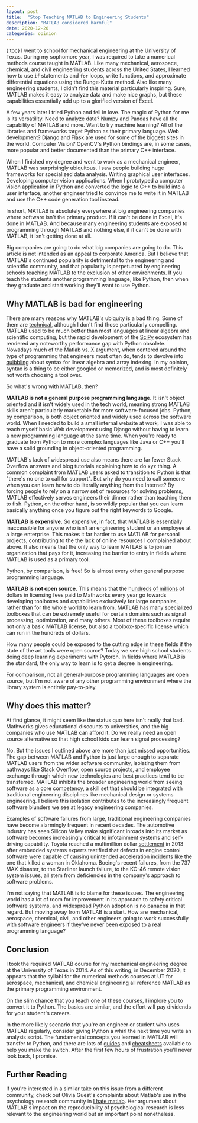 ```yaml
---
layout: post
title:  "Stop Teaching MATLAB to Engineering Students"
description: "MATLAB considered harmful"
date: 2020-12-20
categories: opinion
---
```


{:toc}
I went to school for mechanical engineering at the University of Texas. During my sophomore year, I was required to take a numerical methods course taught in MATLAB. Like many mechanical, aerospace, chemical, and civil engineering students across the United States, I learned how to use `if` statements and `for` loops, write functions, and approximate differential equations using the Runge-Kutta method. Also like many engineering students, I didn't find this material particularly inspiring. Sure, MATLAB makes it easy to analyze data and make nice graphs, but these capabilities essentially add up to a glorified version of Excel.

A few years later I tried Python and fell in love. The magic of Python for me is its versatility. Need to analyze data? Numpy and Pandas have all the capability of MATLAB and more. Want to try machine learning? All of the libraries and frameworks target Python as their primary language. Web development? Django and Flask are used for some of the biggest sites in the world. Computer Vision? OpenCV's Python bindings are, in some cases, more popular and better documented than the primary C++ interface.

When I finished my degree and went to work as a mechanical engineer, MATLAB was surprisingly ubiquitous. I saw people building huge frameworks for specialized data analysis. Writing graphical user interfaces. Developing computer vision applications. When I prototyped a computer vision application in Python and converted the logic to C++ to build into a user interface, another engineer tried to convince me to write it in MATLAB and use the C++ code generation tool instead.

In short, MATLAB is absolutely everywhere at big engineering companies where software isn't the primary product. If it can't be done in Excel, it's done in MATLAB. And because many engineering students are exposed to programming through MATLAB and nothing else, if it can't be done with MATLAB, it isn't getting done at all.

Big companies are going to do what big companies are going to do. This article is not intended as an appeal to corporate America. But I believe that MATLAB's continued popularity is detrimental to the engineering and scientific community, and that popularity is perpetuated by engineering schools teaching MATLAB to the exclusion of other environments. If you teach the students another programming language, like Python, then when they graduate and start working they'll want to use Python.

## Why MATLAB is bad for engineering

There are many reasons why MATLAB's ubiquity is a bad thing. Some of them are [technical](https://tobydriscoll.net/blog/matlab-vs.-julia-vs.-python/), although I don't find those particularly compelling. MATLAB used to be much better than most languages at linear algebra and scientific computing, but the rapid development of the [SciPy] ecosystem has rendered any noteworthy performance gap with Python obsolete. Nowadays much of the Matlab vs. X argument, when centered around the type of programming that engineers most often do, tends to devolve into [quibbling] about syntax for linear algebra and array indexing. In my opinion, syntax is a thing to be either googled or memorized, and is most definitely not worth choosing a tool over.

So what's wrong with MATLAB, then?

**MATLAB is not a general purpose programming language.** It isn't object oriented and it isn't widely used in the tech world, meaning strong MATLAB  skills aren't particularly marketable for more software-focused jobs. Python, by comparison, is both object oriented and widely used across the software world. When I needed to build a small internal website at work, I was able to teach myself basic Web development using Django without having to learn a new programming language at the same time. When you're ready to graduate from Python to more complex languages like Java or C++ you'll have a solid grounding in object-oriented programming.

MATLAB's lack of widespread use also means there are far fewer Stack Overflow answers and blog tutorials explaining how to do xyz thing. A common complaint from MATLAB users asked to transition to Python is that "there's no one to call for support". But why do you need to call someone when you can learn how to do literally anything from the Internet? By forcing people to rely on a narrow set of resources for solving problems, MATLAB effectively serves engineers their dinner rather than teaching them to fish. Python, on the other hand, is so wildly popular that you can learn basically anything once you figure out the right keywords to Google.

**MATLAB is expensive.** So expensive, in fact, that MATLAB is essentially inaccessible for anyone who isn't an engineering student or an employee at a large enterprise. This makes it far harder to use MATLAB for personal projects, contributing to the the lack of online resources I complained about above. It also means that the only way to learn MATLAB is to join an organization that pays for it, increasing the barrier to entry in fields where MATLAB is used as a primary tool.

Python, by comparison, is free! So is almost every other general purpose programming language.

**MATLAB is not open source.** This means that the [hundreds of millions] of dollars in licensing fees paid to Mathworks every year go towards developing toolboxes and capabilities exclusively for large companies, rather than for the whole world to learn from. MATLAB has many specialized toolboxes that can be extremely useful for certain domains such as signal processing, optimization, and many others. Most of these toolboxes require not only a basic MATLAB license, but also a toolbox-specific license which can run in the hundreds of dollars.

How many people could be exposed to the cutting edge in these fields if the state of the art tools were open source? Today we see high school students doing deep learning experiments with Pytorch. In fields where MATLAB is the standard, the only way to learn is to get a degree in engineering.

For comparison, not all general-purpose programming languages are open source, but I'm not aware of any other programming environment where the library system is entirely pay-to-play.

## Why does this matter?

At first glance, it might seem like the status quo here isn't really that bad. Mathworks gives educational discounts to universities, and the big companies who use MATLAB can afford it. Do we really need an open source alternative so that high school kids can learn signal processing?

No. But the issues I outlined above are more than just missed opportunities. The gap between MATLAB and Python is just large enough to separate MATLAB users from the wider software community, isolating them from pathways like Stack Overflow, open source projects, and employee exchange through which new technologies and best practices tend to be transferred. MATLAB inhibits the broader engineering world from seeing software as a core competency, a skill set that should be integrated with traditional engineering disciplines like mechanical design or systems engineering. I believe this isolation contributes to the increasingly frequent software blunders we see at legacy engineering companies.

Examples of software failures from large, traditional engineering companies have become alarmingly frequent in recent decades. The automotive industry has seen Silicon Valley make significant inroads into its market as software becomes increasingly critical to infotainment systems and self-driving capability. Toyota reached a multimillion dollar [settlement] in 2013 after embedded systems experts testified that defects in engine control software were capable of causing unintended acceleration incidents like the one that killed a woman in Oklahoma. Boeing's recent failures, from the 737 MAX disaster, to the Starliner launch failure, to the KC-46 remote vision system issues, all stem from deficiencies in the company's approach to software problems.

I'm not saying that MATLAB is to blame for these issues. The engineering world has a lot of room for improvement in its approach to safety critical software systems, and widespread Python adoption is no panacea in that regard. But moving away from MATLAB is a start. How are mechanical, aerospace, chemical, civil, and other engineers going to work successfully with software engineers if they've never been exposed to a real programming language?

## Conclusion

I took the required MATLAB course for my mechanical engineering degree at the University of Texas in 2014. As of this writing, in December 2020, it appears that the syllabi for the numerical methods courses at UT for aerospace, mechanical, and chemical engineering all reference MATLAB as the primary programming environment.

On the slim chance that you teach one of these courses, I implore you to convert it to Python. The basics are similar, and the effort will pay dividends for your student's careers.

In the more likely scenario that you're an engineer or student who uses MATLAB regularly, consider giving Python a whirl the next time you write an analysis script. The fundamental concepts you learned in MATLAB will transfer to Python, and there are lots of [guides] and [cheatsheets] available to help you make the switch. After the first few hours of frustration you'll never look back, I promise.

## Further Reading

If you're interested in a similar take on this issue from a different community, check out Olivia Guest's complaints about Matlab's use in the psychology research community in [I hate matlab]. Her argument about MATLAB's impact on the reproducibility of psychological research is less relevant to the engineering world but an important point nonetheless.

[I hate matlab]: https://neuroplausible.com/matlab
[quibbling]: http://www.rath.org/matlab-is-a-terrible-programming-language.html
[settlement]: https://www.latimes.com/business/la-xpm-2013-oct-25-la-fi-hy-toyota-damages-20131026-story.html
[hundreds of millions]: https://www3.bostonglobe.com/business/2018/06/18/mathworks-expansion-could-bring-new-jobs-natick-next-five-years/kkuDtuCS0ykAJXkNf4tM7N/story.html
[guides]: https://realpython.com/matlab-vs-python/
[cheatsheets]: https://cheatsheets.quantecon.org/
[SciPy]: https://www.scipy.org/